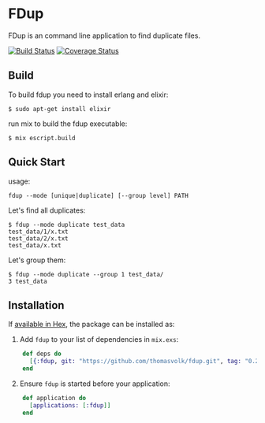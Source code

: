 # FDup

FDup is an command line application to find duplicate files.

[![Build Status](https://travis-ci.org/thomasvolk/fdup.svg?branch=master)](https://travis-ci.org/thomasvolk/fdup)
[![Coverage Status](https://coveralls.io/repos/github/thomasvolk/fdup/badge.svg?branch=master)](https://coveralls.io/github/thomasvolk/fdup?branch=master)

## Build

To build fdup you need to install erlang and elixir:

    $ sudo apt-get install elixir

run mix to build the fdup executable:

    $ mix escript.build

## Quick Start

usage:

    fdup --mode [unique|duplicate] [--group level] PATH

Let's find all duplicates:

    $ fdup --mode duplicate test_data
    test_data/1/x.txt
    test_data/2/x.txt
    test_data/x.txt

Let's group them:

    $ fdup --mode duplicate --group 1 test_data/
    3 test_data

## Installation

If [available in Hex](https://hex.pm/docs/publish), the package can be installed as:

  1. Add `fdup` to your list of dependencies in `mix.exs`:

```elixir
    def deps do
      [{:fdup, git: "https://github.com/thomasvolk/fdup.git", tag: "0.2"}]
    end
```

  2. Ensure `fdup` is started before your application:

```elixir
    def application do
      [applications: [:fdup]]
    end
```
